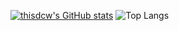 [![thisdcw's GitHub stats](https://github-readme-stats.vercel.app/api?username=thisdcw&show_icons=true&theme=radical)](https://github.com/anuraghazra/github-readme-stats)
![Top Langs](https://github-readme-stats.vercel.app/api/top-langs/?username=thisdcw&show_icons=true&theme=radical)

